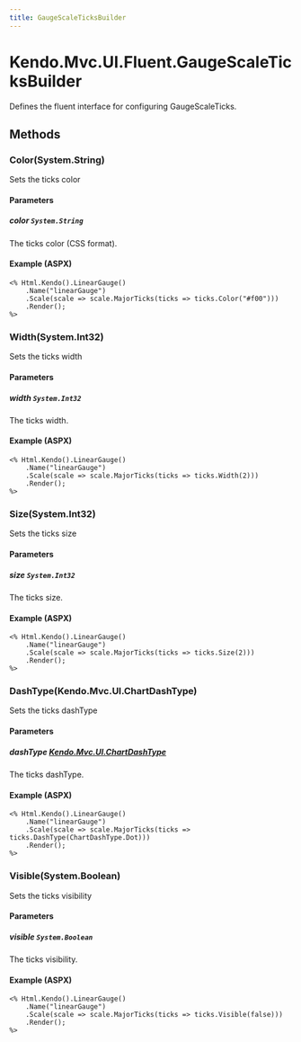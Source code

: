 ```yaml
---
title: GaugeScaleTicksBuilder
---
```


# Kendo.Mvc.UI.Fluent.GaugeScaleTicksBuilder
Defines the fluent interface for configuring GaugeScaleTicks.




## Methods


### Color(System.String)
Sets the ticks color


#### Parameters

##### color `System.String`
The ticks color (CSS format).




#### Example (ASPX)
    <% Html.Kendo().LinearGauge()
        .Name("linearGauge")
        .Scale(scale => scale.MajorTicks(ticks => ticks.Color("#f00")))
        .Render();
    %>


### Width(System.Int32)
Sets the ticks width


#### Parameters

##### width `System.Int32`
The ticks width.




#### Example (ASPX)
    <% Html.Kendo().LinearGauge()
        .Name("linearGauge")
        .Scale(scale => scale.MajorTicks(ticks => ticks.Width(2)))
        .Render();
    %>


### Size(System.Int32)
Sets the ticks size


#### Parameters

##### size `System.Int32`
The ticks size.




#### Example (ASPX)
    <% Html.Kendo().LinearGauge()
        .Name("linearGauge")
        .Scale(scale => scale.MajorTicks(ticks => ticks.Size(2)))
        .Render();
    %>


### DashType(Kendo.Mvc.UI.ChartDashType)
Sets the ticks dashType


#### Parameters

##### dashType [Kendo.Mvc.UI.ChartDashType](/api/aspnet-mvc/Kendo.Mvc.UI/ChartDashType)
The ticks dashType.




#### Example (ASPX)
    <% Html.Kendo().LinearGauge()
        .Name("linearGauge")
        .Scale(scale => scale.MajorTicks(ticks => ticks.DashType(ChartDashType.Dot)))
        .Render();
    %>


### Visible(System.Boolean)
Sets the ticks visibility


#### Parameters

##### visible `System.Boolean`
The ticks visibility.




#### Example (ASPX)
    <% Html.Kendo().LinearGauge()
        .Name("linearGauge")
        .Scale(scale => scale.MajorTicks(ticks => ticks.Visible(false)))
        .Render();
    %>



